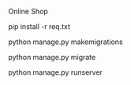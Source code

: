 Online Shop

pip install -r req.txt

python manage.py makemigrations

python manage.py migrate

python manage.py runserver